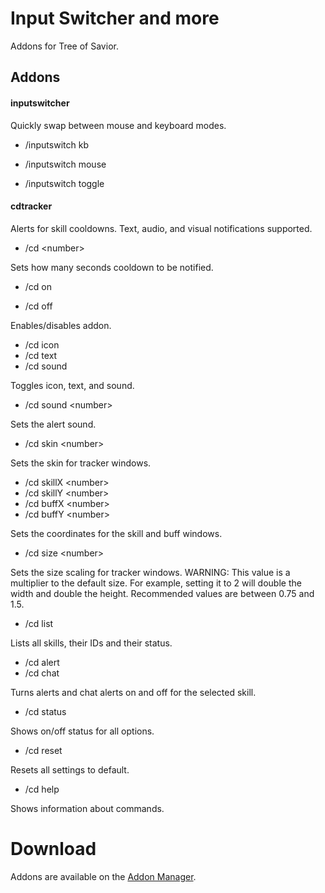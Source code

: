# Input Switcher and more
Addons for Tree of Savior.


## Addons

#### inputswitcher

Quickly swap between mouse and keyboard modes.

* /inputswitch kb

* /inputswitch mouse

* /inputswitch toggle

#### cdtracker

Alerts for skill cooldowns. Text, audio, and visual notifications supported.

* /cd \<number\> 

Sets how many seconds cooldown to be notified.

* /cd on

* /cd off

Enables/disables addon.

* /cd icon
* /cd text
* /cd sound

Toggles icon, text, and sound.

* /cd sound \<number\>

Sets the alert sound.

* /cd skin \<number\>

Sets the skin for tracker windows.

* /cd skillX \<number\>
* /cd skillY \<number\>
* /cd buffX \<number\>
* /cd buffY \<number\>

Sets the coordinates for the skill and buff windows.

* /cd size \<number\>

Sets the size scaling for tracker windows. WARNING: This value is a multiplier to the default size. For example, setting it to 2 will double the width and double the height. Recommended values are between 0.75 and 1.5.

* /cd list

Lists all skills, their IDs and their status.

* /cd alert <ID>
* /cd chat <ID>

Turns alerts and chat alerts on and off for the selected skill.

* /cd status

Shows on/off status for all options.

* /cd reset

Resets all settings to default.

* /cd help <command>

Shows information about commands.

# Download

Addons are available on the [Addon Manager](https://github.com/Excrulon/Tree-of-Savior-Addon-Manager).
